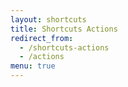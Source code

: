```yaml
---
layout: shortcuts
title: Shortcuts Actions
redirect_from:
  - /shortcuts-actions
  - /actions
menu: true
---
```


